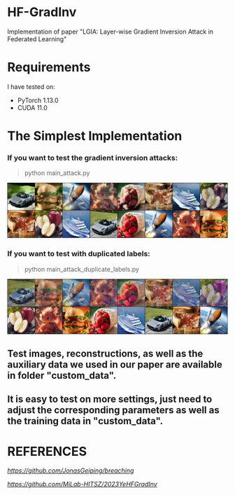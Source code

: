 # HF-GradInv
Implementation of paper "LGIA: Layer-wise Gradient Inversion Attack in Federated Learning"

# Requirements

I have tested on:

- PyTorch 1.13.0
- CUDA 11.0


# The Simplest Implementation

### If you want to test the gradient inversion attacks:

> python main_attack.py

![avatar](/custom_data/test_recon/final_rec8.jpg)

### If you want to test with duplicated labels: 

> python main_attack_duplicate_labels.py

![avatar](/custom_data/test_recon/final_rec.jpg)

## Test images, reconstructions, as well as the auxiliary data we used in our paper are available in folder "custom_data".

## It is easy to test on more settings, just need to adjust the corresponding parameters as well as the training data in "custom_data".


 # REFERENCES
 
 *https://github.com/JonasGeiping/breaching*
 
 *https://github.com/MiLab-HITSZ/2023YeHFGradInv*
